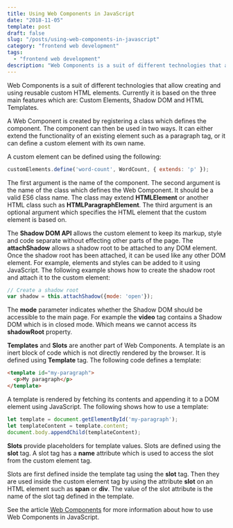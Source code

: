 ```yaml
---
title: Using Web Components in JavaScript
date: "2018-11-05"
template: post
draft: false
slug: "/posts/using-web-components-in-javascript"
category: "frontend web development"
tags:
  - "frontend web development"
description: "Web Components is a suit of different technologies that allow creating and using reusable custom HTML elements. Currently it is based on the three main features which are: Custom Elements, Shadow DOM and HTML Templates."
---
```


Web Components is a suit of different technologies that allow creating and using reusable custom HTML elements. Currently it is based on the three main features which are: Custom Elements, Shadow DOM and HTML Templates.

A Web Component is created by registering a class which defines the component. The component can then be used in two ways. It can either extend the functionality of an existing element such as a paragraph tag, or it can define a custom element with its own name.

A custom element can be defined using the following:

```js
customElements.define('word-count', WordCount, { extends: 'p' });
```

The first argument is the name of the component. The second argument is the name of the class which defines the Web Component. It should be a valid ES6 class name. The class may extend **HTMLElement** or another HTML class such as **HTMLParagraphElement**. The third argument is an optional argument which specifies the HTML element that the custom element is based on.

The **Shadow DOM API** allows the custom element to keep its markup, style and code separate without effecting other parts of the page. The **attachShadow** allows a shadow root to be attached to any DOM element. Once the shadow root has been attached, it can be used like any other DOM element. For example, elements and styles can be added to it using JavaScript. The following example shows how to create the shadow root and attach it to the custom element:

```js
// Create a shadow root
var shadow = this.attachShadow({mode: 'open'});
```

The **mode** parameter indicates whether the Shadow DOM should be accessible to the main page. For example the **video** tag contains a Shadow DOM which is in closed mode. Which means we cannot access its **shadowRoot** property.

**Templates** and **Slots** are another part of Web Components. A template is an inert block of code which is not directly rendered by the browser. It is defined using **Template** tag. The following code defines a template:

```html
<template id="my-paragraph">
  <p>My paragraph</p>
</template>
```

A template is rendered by fetching its contents and appending it to a DOM element using JavaScript. The following shows how to use a template:

```js
let template = document.getElementById('my-paragraph');
let templateContent = template.content;
document.body.appendChild(templateContent);
```

**Slots** provide placeholders for template values. Slots are defined using the **slot** tag. A slot tag has a **name** attribute which is used to access the slot from the custom element tag.

Slots are first defined inside the template tag using the **slot** tag. Then they are used inside the custom element tag by using the attribute **slot** on an HTML element such as **span** or **div**. The value of the slot attribute is the name of the slot tag defined in the template.

See the article [Web Components](https://developer.mozilla.org/en-US/docs/Web/Web_Components) for more information about how to use Web Components in JavaScript.
